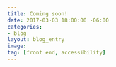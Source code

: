 ```yaml
---
title: Coming soon!
date: 2017-03-03 18:00:00 -06:00
categories:
- blog
layout: blog_entry
image: 
tag: [front end, accessibility]
---
```


